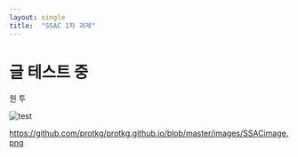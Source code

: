 ```yaml
---
layout: single
title:  "SSAC 1차 과제"
---
```



# 글 테스트 중

원 투 






![test](https://user-images.githubusercontent.com/89231521/130176634-026d994b-95d4-43d7-b124-dfc303588895.png)

https://github.com/protkg/protkg.github.io/blob/master/images/SSACimage.png


